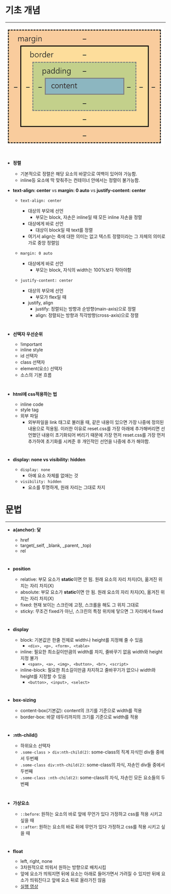 # 기초 개념

---

![css-box](./img/css-box-model-box-sizing.png)

#

- **정렬**

  - 기본적으로 정렬은 해당 요소의 바깥으로 여백이 있어야 가능함.
  - inline등 요소에 딱 맞춰주는 컨테이너 안에서는 정렬이 불가능함.

- **text-align: center** vs **margin: 0 auto** vs **justify-content: center**

  - `text-align: center`

    - 대상의 부모에 선언
      - 부모는 block, 자손은 inline일 때 모든 inline 자손을 정렬
    - 대상에게 바로 선언
      - 대상이 block일 때 text를 정렬
    - 여기서 align는 축에 대한 의미는 없고 텍스트 정렬이라는 그 자체의 의미로 가로 중앙 정렬임

  - `margin: 0 auto`

    - 대상에게 바로 선언
      - 부모는 block, 자식의 width는 100%보다 작아야함

  - `justify-content: center`
    - 대상의 부모에 선언
      - 부모가 flex일 때
    - justify, align
      - justify: 정렬되는 방향과 순방향(main-axis)으로 정렬
      - align: 정렬되는 방향과 직각방향(cross-axis)으로 정렬
    #

- **선택자 우선순위**

  - !important
  - inline style
  - id 선택자
  - class 선택자
  - element(요소) 선택자
  - 소스의 기본 흐름

  #

- **html에 css적용하는 법**

  - inline code
  - style tag
  - 외부 파일
    - 외부파일을 link 태그로 불러올 때, 같은 내용이 있으면 가장 나중에 정의된 내용으로 적용됨. 이러한 이유로 reset.css를 가장 아래에 추가해버리면 선언했던 내용이 초기화되어 버리기 때문에 가장 먼저 reset.css를 가장 먼저 추가하여 초기화를 시켜준 후 개인적인 선언을 나중에 추가 해야함.

  #

#

- **display: none vs visibility: hidden**

  - `display: none`
    - 아예 요소 자체를 없애는 것
  - `visibility: hidden`
    - 요소를 투명하게, 원래 자리는 그대로 차지

  #

# 문법

---

- **a(anchor): 닻**

  - href
  - target(\_self, \_blank, \_parent, \_top)
  - rel

  #

- **position**

  - relative: 부모 요소가 **static**이면 안 됨. 원래 요소의 자리 차지(O), 옮겨진 위치는 자리 차지(X)
  - absolute: 부모 요소가 **static**이면 안 됨. 원래 요소의 자리 차지(X), 옮겨진 위치는 자리 차지(X)
  - fixed: 현재 보이는 스크린에 고정, 스크롤을 해도 그 위치 그대로
  - sticky: 무조건 fixed가 아닌, 스크린의 특정 위치에 닿으면 그 자리에서 fixed

  #

- **display**

  - block: 기본값은 한줄 전체로 width나 height를 지정해 줄 수 있음
    - `<div>, <p>, <form>, <table>`
  - inline: 필요한 최소길이만큼의 width를 차지, 줄바꾸기 없음 width와 height 지정 불가
    - `<span>, <a>, <img>, <button>, <br>, <script>`
  - inline-block: 필요한 최소길이만큼 차지하고 줄바꾸기가 없으나 width와 height를 지정할 수 있음
    - `<button>, <input>, <select>`

  #

- **box-sizing**

  - content-box(기본값): content의 크기를 기준으로 width를 적용
  - border-box: 바깥 테두리까지의 크기를 기준으로 width를 적용

  #

- **:nth-child()**

  - 하위요소 선택자
  - `.some-class > div:nth-child(2)`: some-class의 직계 자식인 div들 중에서 두번째
  - `.some-class div:nth-child(2)`: some-class의 자식, 자손인 div들 중에서 두번째
  - `.some-class :nth-child(2)`: some-class의 자식, 자손인 모든 요소들의 두번째

  #

- **가상요소**

  - `::before`: 원하는 요소의 바로 앞에 무언가 있다 가정하고 css를 적용 시키고 싶을 때
  - `::after`: 원하는 요소의 바로 뒤에 무언가 있다 가정하고 css를 적용 시키고 싶을 때

  #

- **float**

  - left, right, none
  - 3차원적으로 띄워서 원하는 방향으로 배치시킴
  - 앞에 요소가 띄워지면 뒤에 요소는 아래로 들어가면서 가려질 수 있지만 뒤에 요소가 띄워진다고 앞에 요소 뒤로 올라가진 않음
  - [실행 영상](https://www.youtube.com/watch?v=xara4Z1b18I)

  #
